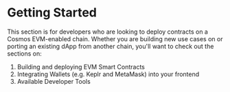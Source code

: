 # Getting Started

This section is for developers who are looking to deploy contracts on a Cosmos EVM-enabled chain. Whether you are building new use cases on or porting an existing dApp from another chain, you'll want to check out the sections on:

1. Building and deploying EVM Smart Contracts
2. Integrating Wallets (e.g. Keplr and MetaMask) into your frontend
3. Available Developer Tools